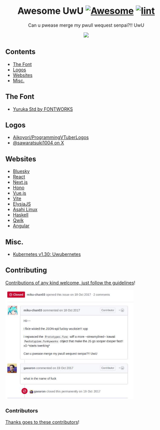 <div align="center">

<!-- title -->

<!--lint ignore no-dead-urls-->

# Awesome UwU [![Awesome](https://awesome.re/badge.svg)](https://awesome.re) [![lint](https://github.com/dittos/awesome-uwu/actions/workflows/lint.yaml/badge.svg)](https://github.com/dittos/awesome-uwu/actions/workflows/lint.yaml)

<!-- subtitle -->

Can u pwease merge my pwull wequest senpai?!! UwU

<!-- image -->

<a href="https://twitter.com/sawaratsuki1004/status/1786200580312170541" target="_blank" rel="noopener noreferrer">
    <img src="https://pbs.twimg.com/media/GMnb8JvbAAAx7RZ?format=png&name=small" />
</a>

</div>

<!-- TOC -->

## Contents

- [The Font](#the-font)
- [Logos](#logos)
- [Websites](#websites)
- [Misc.](#misc)

<!-- CONTENT -->

## The Font

- [Yuruka Std by FONTWORKS](https://lets.fontworks.co.jp/fonts/218)

## Logos

- [Aikoyori/ProgrammingVTuberLogos](https://github.com/Aikoyori/ProgrammingVTuberLogos)
- [@sawaratsuki1004 on X](https://twitter.com/sawaratsuki1004)

## Websites

- [Bluesky](https://bsky.app/?kawaii=true)
- [React](https://react.dev/?uwu=true)
- [Next.js](https://nextjs.org/?uwu)
- [Hono](https://hono.dev/?kawaii=true)
- [Vue.js](https://vuejs.org/?uwu)
- [Vite](https://vitejs.dev/?uwu)
- [ElysiaJS](https://elysiajs.com/)
- [Asahi Linux](https://asahilinux.org/?kawaii=true)
- [Haskell](https://www.haskell.org/?uwu=true)
- [Qwik](https://qwik.dev/?uwu=true)
- [Angular](https://angular.dev/?uwu=)

## Misc.

- [Kubernetes v1.30: Uwubernetes](https://kubernetes.io/blog/2024/04/17/kubernetes-v1-30-release/)

<!-- END CONTENT -->

## Contributing

[Contributions of any kind welcome, just follow the guidelines](contributing.md)!

<img src="uwu.jpg" width="400" />

### Contributors

[Thanks goes to these contributors](https://github.com/dittos/awesome-uwu/graphs/contributors)!
